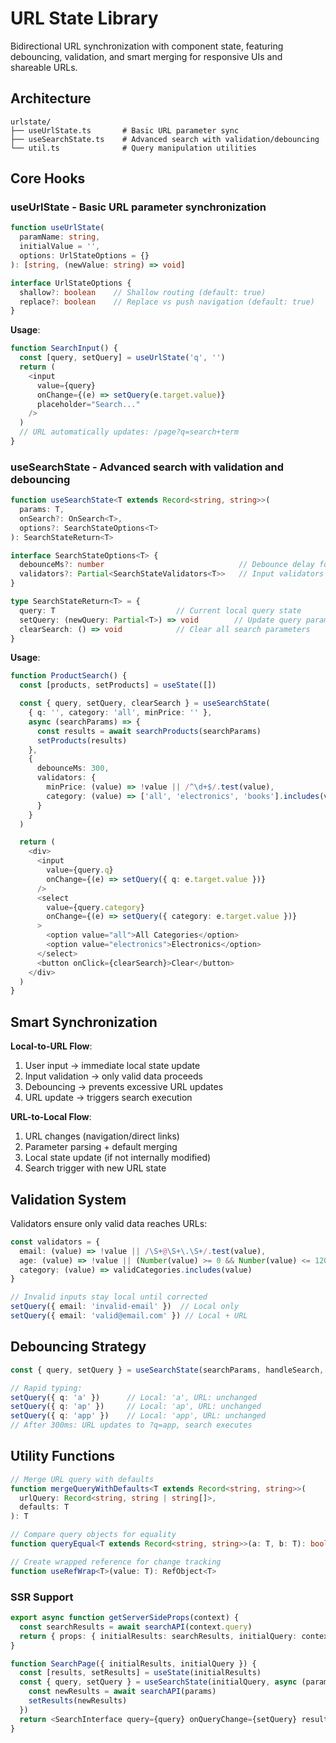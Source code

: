 # URL State Library

Bidirectional URL synchronization with component state, featuring debouncing, validation, and smart merging for responsive UIs and shareable URLs.

## Architecture

```
urlstate/
├── useUrlState.ts       # Basic URL parameter sync
├── useSearchState.ts    # Advanced search with validation/debouncing
└── util.ts              # Query manipulation utilities
```

## Core Hooks

### useUrlState - Basic URL parameter synchronization

```typescript
function useUrlState(
  paramName: string,
  initialValue = '',
  options: UrlStateOptions = {}
): [string, (newValue: string) => void]

interface UrlStateOptions {
  shallow?: boolean    // Shallow routing (default: true)
  replace?: boolean    // Replace vs push navigation (default: true)
}
```

**Usage**:
```typescript
function SearchInput() {
  const [query, setQuery] = useUrlState('q', '')
  return (
    <input
      value={query}
      onChange={(e) => setQuery(e.target.value)}
      placeholder="Search..."
    />
  )
  // URL automatically updates: /page?q=search+term
}
```

### useSearchState - Advanced search with validation and debouncing

```typescript
function useSearchState<T extends Record<string, string>>(
  params: T,
  onSearch?: OnSearch<T>,
  options?: SearchStateOptions<T>
): SearchStateReturn<T>

interface SearchStateOptions<T> {
  debounceMs?: number                              // Debounce delay for URL sync
  validators?: Partial<SearchStateValidators<T>>   // Input validators
}

type SearchStateReturn<T> = {
  query: T                           // Current local query state
  setQuery: (newQuery: Partial<T>) => void        // Update query parameters
  clearSearch: () => void            // Clear all search parameters
}
```

**Usage**:
```typescript
function ProductSearch() {
  const [products, setProducts] = useState([])

  const { query, setQuery, clearSearch } = useSearchState(
    { q: '', category: 'all', minPrice: '' },
    async (searchParams) => {
      const results = await searchProducts(searchParams)
      setProducts(results)
    },
    {
      debounceMs: 300,
      validators: {
        minPrice: (value) => !value || /^\d+$/.test(value),
        category: (value) => ['all', 'electronics', 'books'].includes(value)
      }
    }
  )

  return (
    <div>
      <input
        value={query.q}
        onChange={(e) => setQuery({ q: e.target.value })}
      />
      <select
        value={query.category}
        onChange={(e) => setQuery({ category: e.target.value })}
      >
        <option value="all">All Categories</option>
        <option value="electronics">Electronics</option>
      </select>
      <button onClick={clearSearch}>Clear</button>
    </div>
  )
}
```

## Smart Synchronization

**Local-to-URL Flow**:
1. User input → immediate local state update
2. Input validation → only valid data proceeds
3. Debouncing → prevents excessive URL updates
4. URL update → triggers search execution

**URL-to-Local Flow**:
1. URL changes (navigation/direct links)
2. Parameter parsing + default merging
3. Local state update (if not internally modified)
4. Search trigger with new URL state

## Validation System

Validators ensure only valid data reaches URLs:

```typescript
const validators = {
  email: (value) => !value || /\S+@\S+\.\S+/.test(value),
  age: (value) => !value || (Number(value) >= 0 && Number(value) <= 120),
  category: (value) => validCategories.includes(value)
}

// Invalid inputs stay local until corrected
setQuery({ email: 'invalid-email' })  // Local only
setQuery({ email: 'valid@email.com' }) // Local + URL
```

## Debouncing Strategy

```typescript
const { query, setQuery } = useSearchState(searchParams, handleSearch, { debounceMs: 300 })

// Rapid typing:
setQuery({ q: 'a' })      // Local: 'a', URL: unchanged
setQuery({ q: 'ap' })     // Local: 'ap', URL: unchanged
setQuery({ q: 'app' })    // Local: 'app', URL: unchanged
// After 300ms: URL updates to ?q=app, search executes
```

## Utility Functions

```typescript
// Merge URL query with defaults
function mergeQueryWithDefaults<T extends Record<string, string>>(
  urlQuery: Record<string, string | string[]>,
  defaults: T
): T

// Compare query objects for equality
function queryEqual<T extends Record<string, string>>(a: T, b: T): boolean

// Create wrapped reference for change tracking
function useRefWrap<T>(value: T): RefObject<T>
```

### SSR Support
```typescript
export async function getServerSideProps(context) {
  const searchResults = await searchAPI(context.query)
  return { props: { initialResults: searchResults, initialQuery: context.query } }
}

function SearchPage({ initialResults, initialQuery }) {
  const [results, setResults] = useState(initialResults)
  const { query, setQuery } = useSearchState(initialQuery, async (params) => {
    const newResults = await searchAPI(params)
    setResults(newResults)
  })
  return <SearchInterface query={query} onQueryChange={setQuery} results={results} />
}
```
